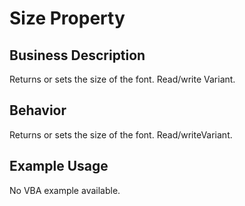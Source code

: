 # Size Property

## Business Description
Returns or sets the size of the font. Read/write Variant.

## Behavior
Returns or sets the size of the font. Read/writeVariant.

## Example Usage
No VBA example available.